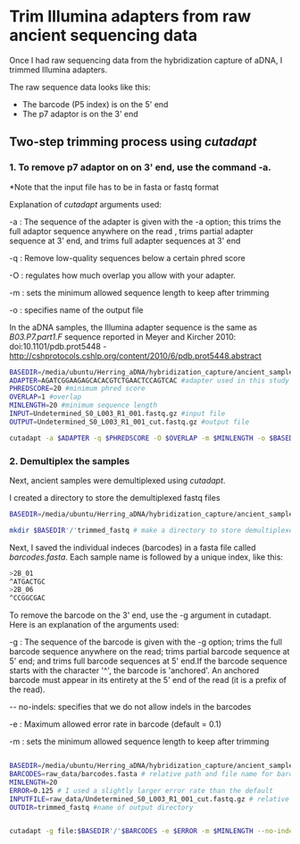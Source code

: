 

# Trim Illumina adapters from raw ancient sequencing data

Once I had raw sequencing data from the hybridization capture of aDNA, I trimmed Illumina adapters.

The raw sequence data looks like this:

 * The barcode (P5 index) is on the 5' end 
 * The p7 adaptor is on the 3' end


## Two-step trimming process using *cutadapt*

### 1. To remove p7 adaptor on on 3' end, use the command -a.
*Note that the input file has to be in fasta or fastq format

Explanation of *cutadapt* arguments used:

-a : The sequence of the adapter is given with the -a option; this trims the full adaptor sequence anywhere on the read , trims partial adapter sequence at 3' end, and trims full adapter sequences at 3' end

-q : Remove low-quality sequences below a certain phred score

-O : regulates how much overlap you allow with your adapter.

-m : sets the minimum allowed sequence length to keep after trimming

-o : specifies name of the output file



In the aDNA samples, the Illumina adapter sequence is the same as *B03.P7.part1.F* sequence reported in Meyer and Kircher 2010: doi:10.1101/pdb.prot5448 - http://cshprotocols.cshlp.org/content/2010/6/pdb.prot5448.abstract



``` bash
BASEDIR=/media/ubuntu/Herring_aDNA/hybridization_capture/ancient_samples/raw_data #directory with raw data
ADAPTER=AGATCGGAAGAGCACACGTCTGAACTCCAGTCAC #adapter used in this study
PHREDSCORE=20 #minimum phred score
OVERLAP=1 #overlap
MINLENGTH=20 #minimum sequence length
INPUT=Undetermined_S0_L003_R1_001.fastq.gz #input file
OUTPUT=Undetermined_S0_L003_R1_001_cut.fastq.gz #output file

cutadapt -a $ADAPTER -q $PHREDSCORE -O $OVERLAP -m $MINLENGTH -o $BASEDIR'/'$OUTPUT $BASEDIR'/'$INPUT

```
### 2. Demultiplex the samples

Next, ancient samples were demultiplexed using *cutadapt*. 

I created a directory to store the demultiplexed fastq files

``` bash
BASEDIR=/media/ubuntu/Herring_aDNA/hybridization_capture/ancient_samples # directory for ancient samples

mkdir $BASEDIR'/'trimmed_fastq # make a directory to store demultiplexed fastq files

```

Next, I saved the individual indeces (barcodes) in a fasta file called *barcodes.fasta*. Each sample name is followed by a unique index, like this:

``` bash
>2B_01
^ATGACTGC
>2B_06
^CCGGCGAC

```

To remove the barcode on the 3' end, use the -g argument in cutadapt. Here is an explanation of the arguments used:

 -g : The sequence of the barcode is given with the -g option; trims the full barcode sequence anywhere on the read; trims partial barcode sequence at 5' end; and trims full barcode sequences at 5' end.If the barcode sequence starts with the character '^',  the barcode is 'anchored'. An anchored barcode must  appear in its entirety at the 5' end of the read (it is a prefix of the read).

-- no-indels: specifies that we do not allow indels in the barcodes

-e : Maximum allowed error rate in barcode (default = 0.1)

-m : sets the minimum allowed sequence length to keep after trimming


``` bash

BASEDIR=/media/ubuntu/Herring_aDNA/hybridization_capture/ancient_samples # base directory
BARCODES=raw_data/barcodes.fasta # relative path and file name for barcodes
MINLENGTH=20
ERROR=0.125 # I used a slightly larger error rate than the default
INPUTFILE=raw_data/Undetermined_S0_L003_R1_001_cut.fastq.gz # relative path and file name for sequencing data (adapters removed)
OUTDIR=trimmed_fastq #name of output directory


cutadapt -g file:$BASEDIR'/'$BARCODES -e $ERROR -m $MINLENGTH --no-indels --discard-untrimmed -o $BASEDIR'/'$OUTDIR'/'"{name}_cut_trim.fastq" $BASEDIR'/'$INPUTFILE 

```





